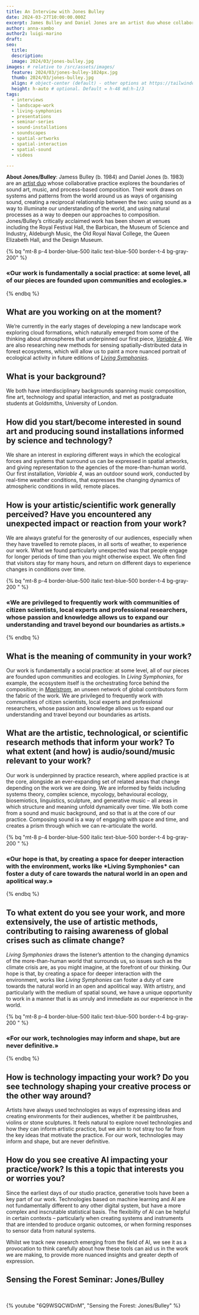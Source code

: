 ```yaml
---
title: An Interview with Jones Bulley
date: 2024-03-27T10:00:00.000Z
excerpt: James Bulley and Daniel Jones are an artist duo whose collaborative practice explores the boundaries of sound art, music, and process-based composition. Their work draws on systems and patterns from the world around us as ways of organising sound, creating a reciprocal relationship between the two. 
author: anna-xambo
author2: luigi-marino
draft:
seo:
  title:
  description:
  image: 2024/03/jones-bulley.jpg
images: # relative to /src/assets/images/
  feature: 2024/03/jones-bulley-1024px.jpg
  thumb: 2024/03/jones-bulley.jpg
  align: # object-center (default) - other options at https://tailwindcss.com/docs/object-position
  height: h-auto # optional. Default = h-48 md:h-1/3
tags:
  - interviews
  - landscape-work
  - living-symphonies
  - presentations
  - seminar-series
  - sound-installations
  - soundscapes
  - spatial-artworks
  - spatial-interaction
  - spatial-sound
  - videos

---
```


**About Jones/Bulley**: Jamess Bulley (b. 1984) and Daniel Jones (b. 1983) are an [artist duo](https://jones-bulley.com/) whose collaborative practice explores the boundaries of sound art, music, and process-based composition. Their work draws on systems and patterns from the world around us as ways of organising sound, creating a reciprocal relationship between the two: using sound as a way to illuminate our understanding of the world, and using natural processes as a way to deepen our approaches to composition. Jones/Bulley’s critically acclaimed work has been shown at venues including the Royal Festival Hall, the Barbican, the Museum of Science and Industry, Aldeburgh Music, the Old Royal Naval College, the Queen Elizabeth Hall, and the Design Museum.

{% bq "mt-8 p-4 border-blue-500 italic text-blue-500 border-t-4 bg-gray-200" %}
<h3>«Our work is fundamentally a social practice: at some level, all of our pieces are founded upon communities and ecologies.»</h3>
{% endbq %}

## What are you working on at the moment?

We’re currently in the early stages of developing a new landscape work exploring cloud formations, which naturally emerged from some of the thinking about atmospheres that underpinned our first piece, *[Variable 4](https://jones-bulley.com/variable4/)*. We are also researching new methods for sensing spatially-distributed data in forest ecosystems, which will allow us to paint a more nuanced portrait of ecological activity in future editions of *[Living Symphonies](https://www.livingsymphonies.com/)*.


## What is your background?

We both have interdisciplinary backgrounds spanning music composition, fine art, technology and spatial interaction, and met as postgraduate students at Goldsmiths, University of London.


## How did you start/become interested in sound art and producing sound installations informed by science and technology? 

We share an interest in exploring different ways in which the ecological forces and systems that surround us can be expressed in spatial artworks, and giving representation to the agencies of the more-than-human world. Our first installation, *Variable 4*, was an outdoor sound work, conducted by real-time weather conditions, that expresses the changing dynamics of atmospheric conditions in wild, remote places.

## How is your artistic/scientific work generally perceived? Have you encountered any unexpected impact or reaction from your work?

We are always grateful for the generosity of our audiences, especially when they have travelled to remote places, in all sorts of weather, to experience our work. What we found particularly unexpected was that people engage for longer periods of time than you might otherwise expect. We often find that visitors stay for many hours, and return on different days to experience changes in conditions over time.

{% bq "mt-8 p-4 border-blue-500 italic text-blue-500 border-t-4 bg-gray-200 " %}
<h3>«We are privileged to frequently work with communities of citizen scientists, local experts and professional researchers, whose passion and knowledge allows us to expand our understanding and travel beyond our boundaries as artists.»
</h3>
{% endbq %}

## What is the meaning of community in your work?

Our work is fundamentally a social practice: at some level, all of our pieces are founded upon communities and ecologies. In *Living Symphonies*, for example, the ecosystem itself is the orchestrating force behind the composition; in *[Maelstrom](https://jones-bulley.com/maelstrom/)*, an unseen network of global contributors form the fabric of the work. We are privileged to frequently work with communities of citizen scientists, local experts and professional researchers, whose passion and knowledge allows us to expand our understanding and travel beyond our boundaries as artists.

## What are the artistic, technological, or scientific research methods that inform your work? To what extent (and how) is audio/sound/music relevant to your work? 

Our work is underpinned by practice research, where applied practice is at the core, alongside an ever-expanding set of related areas that change depending on the work we are doing. We are informed by fields including systems theory, complex science, mycology, behavioural ecology, biosemiotics, linguistics, sculpture, and generative music – all areas in which structure and meaning unfold dynamically over time. We both come from a sound and music background, and so that is at the core of our practice. Composing sound is a way of engaging with space and time, and creates a prism through which we can re-articulate the world.

{% bq "mt-8 p-4 border-blue-500 italic text-blue-500 border-t-4 bg-gray-200 " %}
<h3>«Our hope is that, by creating a space for deeper interaction with the environment, works like *Living Symphonies* can foster a duty of care towards the natural world in an open and apolitical way.»
</h3>
{% endbq %}

## To what extent do you see your work, and more extensively, the use of artistic methods, contributing to raising awareness of global crises such as climate change? 

*Living Symphonies* draws the listener’s attention to the changing dynamics of the more-than-human world that surrounds us, so issues such as the climate crisis are, as you might imagine, at the forefront of our thinking. Our hope is that, by creating a space for deeper interaction with the environment, works like *Living Symphonies* can foster a duty of care towards the natural world in an open and apolitical way. With artistry, and particularly with the medium of spatial sound, we have a unique opportunity to work in a manner that is as unruly and immediate as our experience in the world.

{% bq "mt-8 p-4 border-blue-500 italic text-blue-500 border-t-4 bg-gray-200 " %}
<h3>«For our work, technologies may inform and shape, but are never definitive.»
</h3>
{% endbq %} 

## How is technology impacting your work? Do you see technology shaping your creative process or the other way around?

Artists have always used technologies as ways of expressing ideas and creating environments for their audiences, whether it be paintbrushes, violins or stone sculptures. It feels natural to explore novel technologies and how they can inform artistic practice, but we aim to not stray too far from the key ideas that motivate the practice. For our work, technologies may inform and shape, but are never definitive.

## How do you see creative AI impacting your practice/work? Is this a topic that interests you or worries you?

Since the earliest days of our studio practice, generative tools have been a key part of our work. Technologies based on machine learning and AI are not fundamentally different to any other digital system, but have a more complex and inscrutable statistical basis. The flexibility of AI can be helpful in certain contexts – particularly when creating systems and instruments that are intended to produce organic outcomes, or when forming responses to sensor data from natural systems.

Whilst we track new research emerging from the field of AI, we see it as a provocation to think carefully about how these tools can aid us in the work we are making, to provide more nuanced insights and greater depth of expression.


## Sensing the Forest Seminar: Jones/Bulley

<br />

{% youtube "6Q9WSQCWDnM", "Sensing the Forest: Jones/Bulley" %}


